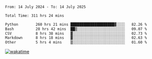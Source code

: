 <!--START_SECTION:waka-->

```txt
From: 14 July 2024 - To: 14 July 2025

Total Time: 311 hrs 24 mins

Python        260 hrs 21 mins ████████████████████▓░░░░   82.26 %
Bash          28 hrs 42 mins  ██▒░░░░░░░░░░░░░░░░░░░░░░   09.07 %
CSV           8 hrs 38 mins   ▓░░░░░░░░░░░░░░░░░░░░░░░░   02.73 %
Markdown      8 hrs 18 mins   ▓░░░░░░░░░░░░░░░░░░░░░░░░   02.63 %
Other         5 hrs 4 mins    ▒░░░░░░░░░░░░░░░░░░░░░░░░   01.60 %
```

<!--END_SECTION:waka-->
[![wakatime](https://wakatime.com/badge/user/5f89a63a-5294-4958-ad30-2b3455e63f2a.svg)](https://wakatime.com/@5f89a63a-5294-4958-ad30-2b3455e63f2a)
